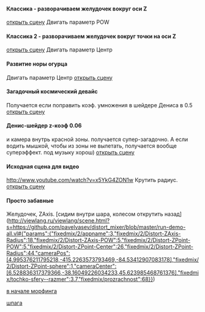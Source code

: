 #### Классика - разворачиваем желудочек вокруг оси Z
[открыть сцену]( http://viewlang.ru/viewlang/scene.html?s=https://github.com/pavelvasev/distort_mixer/blob/master/run-demo-all.vl#{"params":{"fixedmix/appname":1,"fixedmix/2/appname":2,"fixedmix/2/Distort-ZAxis-POW":2.7,"cameraPos":[3.683141105788016,-769.2546989765516,297.4812875698367],"cameraCenter":[3.68314109896969,-2.1645955480686676,13.50961828543286],"fixedmix/2/Distort-ZPoint-Center":1.5,"fixedmix/2/Distort-ZPoint-POW":1.7,"fixedmix/2/Distort-ZPoint-sphere":0,"fixedmix/2/Distort-ZPoint-Radius":22,"show_axes":1,"fixedmix/4/Morphing":1,"fixedmix/2/Distort-ZAxis-Radius":21,"fixedmix/2/Distort-ZAxis-sphere":0}} )
Двигать параметр POW

#### Классика 2 - разворачиваем желудочек вокруг точки на оси Z
[открыть сцену](http://viewlang.ru/viewlang/scene.html?s=https://github.com/pavelvasev/distort_mixer/blob/master/run-demo-all.vl#{"params":{"fixedmix/appname":1,"fixedmix/2/appname":3,"fixedmix/2/Distort-ZAxis-POW":0.6000000000000001,"cameraPos":[-16.142614463928567,-102.48799468641982,69.26377802542713],"cameraCenter":[3.68314109896969,-2.1645955480686676,13.50961828543286],"fixedmix/2/Distort-ZPoint-Center":1.5,"fixedmix/2/Distort-ZPoint-POW":1.7,"fixedmix/2/Distort-ZPoint-sphere":0,"fixedmix/2/Distort-ZPoint-Radius":22,"show_axes":1,"fixedmix/4/Morphing":1}})
Двигать параметр Центр

#### Развитие норы огурца
Двигать параметр Центр
[открыть сцену](http://viewlang.ru/viewlang/scene.html?s=https://github.com/pavelvasev/distort_mixer/blob/master/run-demo-all.vl#{"params":{"fixedmix/appname":3,"fixedmix/2/appname":3,"fixedmix/2/Distort-ZAxis-POW":0.6000000000000001,"cameraPos":[6.531365106645181,-68.18705217500673,109.4804438121608],"cameraCenter":[2.437599025544268,0.305611387505615,22.672343731204993],"fixedmix/2/Distort-ZPoint-Center":26,"fixedmix/2/Distort-ZPoint-POW":1.4,"fixedmix/2/Distort-ZPoint-sphere":0,"fixedmix/2/Distort-ZPoint-Radius":22,"show_axes":1,"fixedmix/4/Morphing":1}})

#### Загадочный космический девайс
Получается если поправить коэф. умножения в шейдере Дениса в 0.5
[открыть сцену](http://viewlang.ru/viewlang/scene.html?s=https://github.com/pavelvasev/distort_mixer/blob/master/run-demo-all.vl#{"params":{"fixedmix/2/appname":1,"fixedmix/2/Z-coef":0.51,"cameraPos":[-435.75578647321703,275.7693334802511,778.0512848941443],"fixedmix/2/Radius":2.3,"cameraCenter":[148.00400018894305,-157.12569836369886,-217.93862375917521],"fixedmix/2/Phase":0.38761101961531086}} )

#### Денис-шейдер z-коэф 0.06
и камера внутрь красной зоны. получается супер-загадочно. А если водить мышкой, чтобы из зоны не вылетать, получается вообще суперэффект. под музыку хорош)
[открыть сцену](http://viewlang.ru/viewlang/scene.html?s=https://github.com/pavelvasev/distort_mixer/blob/master/run-demo-all.vl#{"params":{"fixedmix/2/appname":1,"fixedmix/2/Z-coef":0.06,"cameraPos":[127.5114552121544,190.8621763818238,1687.064677397255],"fixedmix/2/Radius":1.8,"cameraCenter":[-9.302420176517701,-42.945148607727624,31.809762079879576]}} )

#### Исходная сцена для видео
http://www.youtube.com/watch?v=x5YkG4ZON1w
Крутить радиус.
[открыть сцену](http://viewlang.ru/viewlang/scene.html?s=https://github.com/pavelvasev/distort_mixer/blob/master/run-demo-all.vl#{"params":{"fixedmix/2/appname":3,"fixedmix/2/Distort-ZAxis-Radius":18,"fixedmix/2/Distort-ZAxis-POW":5,"fixedmix/2/Distort-ZPoint-POW":5,"fixedmix/2/Distort-ZPoint-Center":46,"fixedmix/2/Distort-ZPoint-Radius":24,"cameraPos":[-1.6835185222779603,-1214.7294035777086,331.8714540470581],"fixedmix/2/Distort-ZPoint-sphere":0,"cameraCenter":[2.7509750911051687,-40.64366735523397,-44.52264065111126]}}
)

#### Просто забавные
Желудочек, ZAxis.
[сидим внутри шара, колесом открутить назад] (http://viewlang.ru/viewlang/scene.html?s=https://github.com/pavelvasev/distort_mixer/blob/master/run-demo-all.vl#{"params":{"fixedmix/2/appname":3,"fixedmix/2/Distort-ZAxis-Radius":18,"fixedmix/2/Distort-ZAxis-POW":5,"fixedmix/2/Distort-ZPoint-POW":5,"fixedmix/2/Distort-ZPoint-Center":26,"fixedmix/2/Distort-ZPoint-Radius":44,"cameraPos":[4.995376211795218,-415.2263573793469,-84.53412907083178],"fixedmix/2/Distort-ZPoint-sphere":1,"cameraCenter":[6.528836317379366,-38.16049226034233,45.623985468761376],"fixedmix/tochko-sfery--razmer":3.7,"fixedmix/prozrachnost":68}})

[в начале морфинга](http://viewlang.ru/viewlang/scene.html?s=https://github.com/pavelvasev/distort_mixer/blob/master/run-demo-all.vl#{"params":{"fixedmix/2/appname":3,"fixedmix/2/Distort-ZAxis-Radius":18,"fixedmix/2/Distort-ZAxis-POW":5,"fixedmix/2/Distort-ZPoint-POW":5,"fixedmix/2/Distort-ZPoint-Center":26,"fixedmix/2/Distort-ZPoint-Radius":44,"cameraPos":[-62.54569339315053,-30.768264935993287,-42.798293816183325],"fixedmix/2/Distort-ZPoint-sphere":1,"cameraCenter":[7.123615828507967,-0.6801334980249335,22.112577742879928],"fixedmix/tochko-sfery--razmer":4.1,"fixedmix/prozrachnost":68,"fixedmix/4/Morphing":0.01}})

[шпага](http://viewlang.ru/viewlang/scene.html?s=https://github.com/pavelvasev/distort_mixer/blob/master/run-demo-all.vl#{"params":{"fixedmix/2/appname":3,"fixedmix/2/Distort-ZAxis-Radius":22,"fixedmix/2/Distort-ZAxis-POW":2.8,"fixedmix/2/Distort-ZPoint-POW":5,"fixedmix/2/Distort-ZPoint-Center":19.5,"fixedmix/2/Distort-ZPoint-Radius":27,"cameraPos":[-705.4761654362005,394.92393452520736,579.0309609689484],"fixedmix/2/Distort-ZPoint-sphere":1,"cameraCenter":[208.59315015759034,-142.58059333811406,-392.34200634178137],"fixedmix/tochko-sfery--razmer":4.1,"fixedmix/prozrachnost":68,"fixedmix/4/Morphing":1,"fixedmix/3/appname":2,"fixedmix/3/Distort-ZAxis-POW":1.3,"fixedmix/3/Distort-ZAxis-Radius":22,"fixedmix/2/Distort-ZAxis-sphere":1,"fixedmix/3/Distort-ZPoint-POW":0.8,"fixedmix/3/Distort-ZPoint-Center":-37,"fixedmix/3/Distort-ZPoint-Radius":60,"fixedmix/2/Radius":3,"fixedmix/2/Phase":-0.9123889803846894,"fixedmix/2/Z-coef":2.475}})



